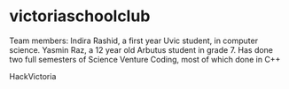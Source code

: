 # victoriaschoolclub
Team members:
Indira Rashid, a first year Uvic student, in computer science.
Yasmin Raz, a 12 year old Arbutus student in grade 7. Has done two full semesters of Science Venture Coding, most of which done in C++

HackVictoria

